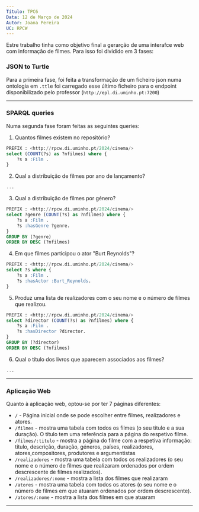 ```yaml
---
Título: TPC6
Data: 12 de Março de 2024
Autor: Joana Pereira
UC: RPCW
---
```


Estre trabalho tinha como objetivo final a gerarção de uma interafce web com informação de filmes. Para isso foi dividido em 3 fases:

### JSON to Turtle

Para a primeira fase, foi feita a transformação de um ficheiro json numa ontologia em `.ttl`e foi carregado esse último ficheiro para o endpoint disponibilizado pelo professor (`http://epl.di.uminho.pt:7200`) 

---

### SPARQL queries

Numa segunda fase foram feitas as seguintes queries:

1. Quantos filmes existem no repositório?

```sql
PREFIX : <http://rpcw.di.uminho.pt/2024/cinema/>
select (COUNT(?s) as ?nfilmes) where {
    ?s a :Film .
}
```


2. Qual a distribuição de filmes por ano de lançamento?



```sql
...
```

3. Qual a distribuição de filmes por género?



```sql
PREFIX : <http://rpcw.di.uminho.pt/2024/cinema/>
select ?genre (COUNT(?s) as ?nfilmes) where {
    ?s a :Film .
    ?s :hasGenre ?genre.
} 
GROUP BY (?genre)
ORDER BY DESC (?nfilmes)
```

4. Em que filmes participou o ator "Burt Reynolds"?


```sql
PREFIX : <http://rpcw.di.uminho.pt/2024/cinema/>
select ?s where {
    ?s a :Film .
    ?s :hasActor :Burt_Reynolds.
} 
```

5. Produz uma lista de realizadores com o seu nome e o número de filmes que realizou.


```sql
PREFIX : <http://rpcw.di.uminho.pt/2024/cinema/>
select ?director (COUNT(?s) as ?nfilmes) where {
    ?s a :Film .
    ?s :hasDirector ?director.
} 
GROUP BY (?director)
ORDER BY DESC (?nfilmes)
```

6. Qual o título dos livros que aparecem associados aos filmes?


```sql
...
```

---

### Aplicação Web

Quanto à aplicação web, optou-se por ter 7 páginas diferentes:
-   `/` - Página inicial onde se pode escolher entre filmes, realizadores e atores.
-   `/filmes` - mostra uma tabela com todos os filmes (o seu titulo e a sua duração). O título tem uma referência para a página do respetivo filme.
-  `/filmes/:titulo` - mostra a página do filme com a respetiva informação: título, descrição, duração, géneros, países, realizadores, atores,compositores, produtores e argumentistas
-  `/realizadores` - mostra uma tabela com todos os realizadores (o seu nome e o número de filmes que realizaram ordenados por ordem descrescente de filmes realizados). 
-  `/realizadores/:nome` - mostra a lista dos filmes que realizaram
-  `/atores` - mostra uma tabela com todos os atores (o seu nome e o número de filmes em que atuaram ordenados por ordem descrescente).
-  `/atores/:nome` - mostra a lista dos filmes em que atuaram

---


